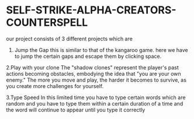 # SELF-STRIKE-ALPHA-CREATORS-COUNTERSPELL

our project consists of 3 different projects which are 
1. Jump the Gap
this is similar to that of the kangaroo game. here we have to jump the certain gaps and escape them by clicking space.

   
2.Play with your clone
  The "shadow clones" represent the player's past actions becoming obstacles, embodying the idea that "you are your own enemy."
  The more you move and play, the harder it becomes to survive, as you create more challenges for yourself.

  
3.Type Speed
  In this limited time you have to type certain  words which are random and you have to type them within a certain duration of a time and the word will continue to appear until you type it correctly  
